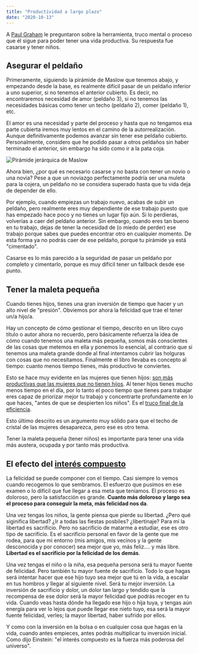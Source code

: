 ```yaml
---
title: "Productividad a largo plazo"
date: "2020-10-13"
---
```


A [Paul Graham](<https://en.wikipedia.org/wiki/Paul_Graham_(programmer)>) le preguntaron sobre la herramienta, truco mental o proceso que él sigue para poder tener una vida productiva. Su respuesta fue casarse y tener niños.

##  Asegurar el peldaño

Primeramente, siguiendo la pirámide de Maslow que tenemos abajo, y empezando desde la base, es realmente difícil pasar de un peldaño inferior a uno superior, si no tenemos el anterior cubierto. Es decir, no encontraremos necesidad de amor (peldaño 3), si no tenemos las necesidades básicas como tener un techo (peldaño 2), comer (peldaño 1), etc.

El amor es una necesidad y parte del proceso y hasta que no tengamos esa parte cubierta iremos muy lentos en el camino de la autorrealización. Aunque definitivamente podemos avanzar sin tener ese peldaño cubierto. Personalmente, considero que he podido pasar a otros peldaños sin haber terminado el anterior, sin embargo ha sido como ir a la pata coja.

<img src="/maslow_hierarchy.jpeg" alt="Pirámide jerárquica de Maslow" />

Ahora bien, ¿por qué es necesario casarse y no basta con tener un novio o una novia? Pese a que un noviazgo perfectamente podría ser una muleta para la cojera, un peldaño no se considera superado hasta que tu vida deja de depender de ello.

Por ejemplo, cuando empiezas un trabajo nuevo, acabas de subir un peldaño, pero realmente eres muy dependiente de ese trabajo puesto que has empezado hace poco y no tienes un lugar fijo aún. Si lo perdieras, volverías a caer del peldaño anterior. Sin embargo, cuando eres tan bueno en tu trabajo, dejas de tener la necesidad de (o miedo de perder) ese trabajo porque sabes que puedes encontrar otro en cualquier momento. De esta forma ya no podrás caer de ese peldaño, porque tu pirámide ya está "cimentado".

Casarse es lo más parecido a la seguridad de pasar un peldaño por completo y cimentarlo, porque es muy difícil tener un fallback desde ese punto.

##  Tener la maleta pequeña

Cuando tienes hijos, tienes una gran inversión de tiempo que hacer y un alto nivel de "presión". Obviemos por ahora la felicidad que trae el tener un/a hijo/a.

Hay un concepto de cómo gestionar el tiempo, descrito en un libro cuyo título o autor ahora no recuerdo, pero básicamente refuerza la idea de cómo cuando tenemos una maleta más pequeña, somos más conscientes de las cosas que metemos en ella y ponemos lo esencial, al contrario que si tenemos una maleta grande donde al final intentamos cubrir las holguras con cosas que no necesitamos. Finalmente el libro llevaba es concepto al tiempo: cuanto menos tiempo tienes, más productivo te conviertes.

Esto se hace muy evidente en las mujeres que tienen hijos: [son más productivas que las mujeres que no tienen hijos](https://s3.amazonaws.com/real.stlouisfed.org/wp/2014/2014-001.pdf). Al tener hijos tienes mucho menos tiempo en el día, por lo tanto el poco tiempo que tienes para trabajar eres capaz de priorizar mejor tu trabajo y concentrarte profundamente en lo que haces, "antes de que se despierten los niños". Es el [truco final de la eficiencia](https://qz.com/802254/the-ultimate-efficiency-hack-have-kids/).

Esto último descrito es un argumento muy sólido para que el techo de cristal de las mujeres desaparezca, pero ese es otro tema.

Tener la maleta pequeña (tener niños) es importante para tener una vida más austera, ocupada y por tanto más productiva.

##  El efecto del [interés compuesto](https://en.wikipedia.org/wiki/Compound_interest)

La felicidad se puede componer con el tiempo. Casi siempre lo vemos cuando recogemos lo que sembramos. El esfuerzo que pusimos en ese examen o lo difícil que fue llegar a esa meta que teníamos. El proceso es doloroso, pero la satisfacción es grande. **Cuanto más doloroso y largo sea el proceso para conseguir la meta, más felicidad nos da**.

Una vez tengas los niños, la gente piensa que pierde su libertad. ¿Pero qué siginifica libertad? ¿Ir a todas las fiestas posbiles? ¿libertinaje? Para mí la libertad es sacrificio. Pero no sacrificio de matarme a estudiar, ese es otro tipo de sacrificio. Es el sacrificio personal en favor de la gente que me rodea, para que mi entorno (mis amigos, mis vecinos y la gente desconocida y por conocer) sea mejor que yo, más feliz.... y más libre. **Libertad es el sacrificio por la felicidad de los demás**. 

Una vez tengas el niño o la niña, esa pequeña persona será tu mayor fuente de felicidad. Pero también tu mayor fuente de sacrificio. Todo lo que hagas será intentar hacer que ese hijo tuyo sea mejor que tú en la vida, a escalar en tus hombros y llegar al siguiente nivel. Será tu mejor inversión. La inversión de sacrificio y dolor, un dolor tan largo y tendido que la recompensa de ese dolor será la mayor felicidad que podrás recoger en tu vida. Cuando veas hasta dónde ha llegado ese hijo o hija tuya, y tengas aún energía para ver lo lejos que puede llegar ese nieto tuyo, esa será la mayor fuente felicidad, verles; la mayor libertad, haber sufrido por ellos.

Y como con la inversión en la bolsa o en cualquier cosa que hagas en la vida, cuando antes empieces, antes podrás multiplicar tu inversión inicial. Como dijo Einstein: "el interés compuesto es la fuerza más poderosa del universo". 